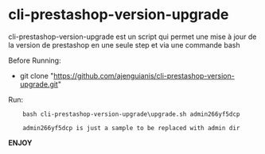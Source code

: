 # cli-prestashop-version-upgrade
cli-prestashop-version-upgrade est un script qui permet une mise à jour de la version de prestashop en une seule step et via une commande bash

Before Running:

  - git clone "https://github.com/ajenguianis/cli-prestashop-version-upgrade.git"

Run:

~~~
    bash cli-prestashop-version-upgrade\upgrade.sh admin266yf5dcp
    
    admin266yf5dcp is just a sample to be replaced with admin dir
~~~


**ENJOY**
